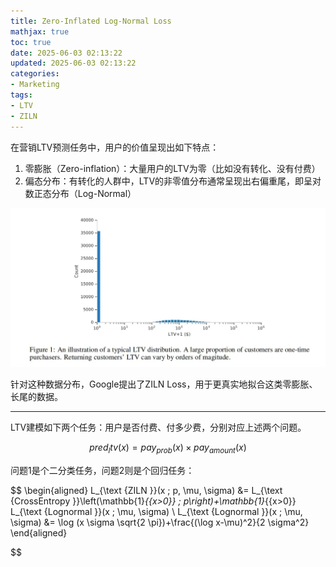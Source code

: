 ```yaml
---
title: Zero-Inflated Log-Normal Loss
mathjax: true
toc: true
date: 2025-06-03 02:13:22
updated: 2025-06-03 02:13:22
categories:
- Marketing
tags:
- LTV
- ZILN
---
```


在营销LTV预测任务中，用户的价值呈现出如下特点：
1. 零膨胀（Zero-inflation）：大量用户的LTV为零（比如没有转化、没有付费）
2. 偏态分布：有转化的人群中，LTV的非零值分布通常呈现出右偏重尾，即呈对数正态分布（Log-Normal）

<!--more-->

![data distribution](https://github.com/TransformersWsz/picx-images-hosting/raw/master/image.5fktxue58n.webp)

针对这种数据分布，Google提出了ZILN Loss，用于更真实地拟合这类零膨胀、长尾的数据。

___

LTV建模如下两个任务：用户是否付费、付多少费，分别对应上述两个问题。

$$
pred_ltv(x) = pay_{prob}(x) \times pay_{amount}(x)
$$

问题1是个二分类任务，问题2则是个回归任务：

$$
\begin{aligned}
    L_{\text {ZILN }}(x ; p, \mu, \sigma) &= L_{\text {CrossEntropy }}\left(\mathbb{1}_{\{x>0\}} ; p\right)+\mathbb{1}_{\{x>0\}} L_{\text {Lognormal }}(x ; \mu, \sigma) \\
    L_{\text {Lognormal }}(x ; \mu, \sigma) &= \log (x \sigma \sqrt{2 \pi})+\frac{(\log x-\mu)^2}{2 \sigma^2}
\end{aligned}

$$

